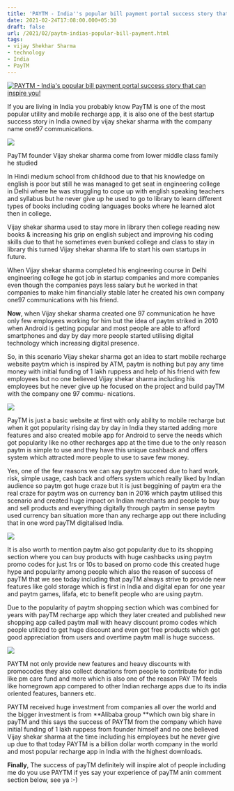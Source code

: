 ```yaml
---
title: 'PAYTM - India''s popular bill payment portal success story that can inspire you! '
date: 2021-02-24T17:08:00.000+05:30
draft: false
url: /2021/02/paytm-indias-popular-bill-payment.html
tags: 
- vijay Shekhar Sharma
- technology
- India
- PayTM
---
```


[![PAYTM - India's popular bill payment portal success story that can inspire you!](https://lh3.googleusercontent.com/-VRNEatraMvA/YBb796Sb6fI/AAAAAAAADE4/beDo4z9G6B89nc4aM4whzGZHYqmaF8bvACLcBGAsYHQ/s1600/1612119027538220-0.png "PAYTM - India's popular bill payment portal success story that can inspire you!")](https://lh3.googleusercontent.com/-VRNEatraMvA/YBb796Sb6fI/AAAAAAAADE4/beDo4z9G6B89nc4aM4whzGZHYqmaF8bvACLcBGAsYHQ/s1600/1612119027538220-0.png)

  

  

If you are living in India you probably know PayTM is one of the most popular utility and mobile recharge app, it is also one of the best startup success story in India owned by vijay shekar sharma with the company name one97 communications.

[![](https://lh3.googleusercontent.com/-Blp_psC3mnY/YBb78ja5HoI/AAAAAAAADE0/zGICmAiftA0v7sSwbnF11Sy0Nvlmd1C9gCLcBGAsYHQ/s1600/1612119022864501-1.png)](https://lh3.googleusercontent.com/-Blp_psC3mnY/YBb78ja5HoI/AAAAAAAADE0/zGICmAiftA0v7sSwbnF11Sy0Nvlmd1C9gCLcBGAsYHQ/s1600/1612119022864501-1.png)

  

  

PayTM founder Vijay shekar sharma come from lower middle class family he studied

In Hindi medium school from childhood due to that his knowledge on english is poor but still he was managed to get seat in engineering college in Delhi where he was struggling to cope up with english speaking teachers and syllabus but he never give up he used to go to library to learn different types of books including coding languages books where he learned alot then in college. 

  

Vijay shekar sharma used to stay more in library then college reading new books & increasing his grip on english subject and improving his coding skills due to that he sometimes even bunked college and class to stay in library this turned Vijay shekar sharma life to start his own startups in future. 

  

When Vijay shekar sharma completed his engineering course in Delhi engineering college he got job in startup companies and more companies even though the companies pays less salary but he worked in that companies to make him financially stable later he created his own company one97 communications with his friend. 

  

**Now**, when Vijay shekar sharma created one 97 communication he have only few employees working for him but the idea of paytm striked in 2010 when Android is getting popular and most people are able to afford smartphones and day by day more people started utilising digital technology which increasing digital presence. 

  

So, in this scenario Vijay shekar sharma got an idea to start mobile recharge website paytm which is inspired by ATM, paytm is nothing but pay any time money with initial funding of 1 lakh ruppess and help of his friend with few employees but no one believed Vijay shekar sharma including his employees but he never give up he focused on the project and build payTM with the company one 97 commu- nications. 

  

[![](https://lh3.googleusercontent.com/-aJiYf0yAzi8/YBb77tzRZNI/AAAAAAAADEw/4002UVPm18UWJr1MO0WSXPvc4mWiBFEgQCLcBGAsYHQ/s1600/1612119018435540-2.png)](https://lh3.googleusercontent.com/-aJiYf0yAzi8/YBb77tzRZNI/AAAAAAAADEw/4002UVPm18UWJr1MO0WSXPvc4mWiBFEgQCLcBGAsYHQ/s1600/1612119018435540-2.png)

  

  

PayTM is just a basic website at first with only ability to mobile recharge but when it got popularity rising day by day in India they started adding more features and also created mobile app for Android to serve the needs which got popularity like no other recharges app at the time due to the only reason paytm is simple to use and they have this unique cashback and offers system which attracted more people to use to save few money. 

  

Yes, one of the few reasons we can say paytm succeed due to hard work, risk, simple usage, cash back and offers system which really liked by Indian audience so paytm got huge craze but it is just beggining of paytm era the real craze for paytm was on currency ban in 2016 which paytm utilised this scenario and created huge impact on Indian merchants and people to buy and sell products and everything digitally through paytm in sense paytm used currency ban situation more than any recharge app out there including that in one word payTM digitalised India. 

  

[![](https://lh3.googleusercontent.com/-Olau07Es5mc/YBb76e_xt8I/AAAAAAAADEs/-f1N6-kg8yMjxj4-DrYpkyT8MSW6v8efQCLcBGAsYHQ/s1600/1612119014123168-3.png)](https://lh3.googleusercontent.com/-Olau07Es5mc/YBb76e_xt8I/AAAAAAAADEs/-f1N6-kg8yMjxj4-DrYpkyT8MSW6v8efQCLcBGAsYHQ/s1600/1612119014123168-3.png)

  

It is also worth to mention paytm also got popularity due to its shopping section where you can buy products with huge cashbacks using paytm promo codes for just 1rs or 10s to based on promo code this created huge hype and popularity among people which also the reason of success of payTM that we see today including that payTM always strive to provide new features like gold storage which is first in India and digital epan for one year and paytm games, lifafa, etc to benefit people who are using paytm. 

  

Due to the popularity of paytm shopping section which was combined for years with payTM recharge app which they later created and published new shopping app called paytm mall with heavy discount promo codes which people utilized to get huge discount and even got free products which got good appreciation from users and overtime paytm mall is huge success. 

  

[![](https://lh3.googleusercontent.com/-ZByvMIfR38k/YBb75bNQWiI/AAAAAAAADEo/WxlRhfqTtUUxnIXtw3aqq3xmYfcMGgXfACLcBGAsYHQ/s1600/1612119009017354-4.png)](https://lh3.googleusercontent.com/-ZByvMIfR38k/YBb75bNQWiI/AAAAAAAADEo/WxlRhfqTtUUxnIXtw3aqq3xmYfcMGgXfACLcBGAsYHQ/s1600/1612119009017354-4.png)

  

  

PAYTM not only provide new features and heavy discounts with promocodes they also collect donations from people to contribute for india like pm care fund and more which is also one of the reason PAY TM feels like homegrown app compared to other Indian recharge apps due to its india oriented features, banners etc. 

  

PAYTM received huge investment from companies all over the world and the bigger investment is from **Alibaba group **which own big share in payTM and this says the success of PAYTM from the company which have initial funding of 1 lakh ruppess from founder himself and no one believed Vijay shekar sharma at the time including his employees but he never give up due to that today PAYTM is a billion dollar worth company in the world and most popular recharge app in India with the highest downloads. 

  

**Finally**, The success of payTM definitely will inspire alot of people including me do you use PAYTM if yes say your experience of payTM anin comment section below, see ya :-)